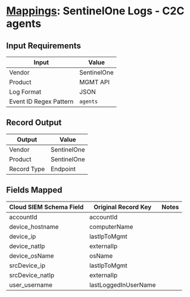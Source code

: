 # [Mappings](README.md): SentinelOne Logs - C2C agents

## Input Requirements

|Input|Value|
|-----|-----|
|Vendor|SentinelOne|
|Product|MGMT API|
|Log Format|JSON|
|Event ID Regex Pattern|`agents`|

## Record Output

|Output|Value|
|------|-----|
|Vendor|SentinelOne|
|Product|SentinelOne|
|Record Type|Endpoint|

## Fields Mapped

|Cloud SIEM Schema Field|Original Record Key|Notes|
|-----------------------|-------------------|-----|
|accountId|accountId||
|device_hostname|computerName||
|device_ip|lastIpToMgmt||
|device_natIp|externalIp||
|device_osName|osName||
|srcDevice_ip|lastIpToMgmt||
|srcDevice_natIp|externalIp||
|user_username|lastLoggedInUserName||

